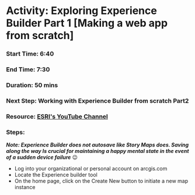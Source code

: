 # Activity: Exploring Experience Builder Part 1 [Making a web app from scratch] 
### Start Time: 6:40
### End Time: 7:30 
### Duration: 50 mins 
### Next Step: Working with Experience Builder from scratch Part2 
### Resource: [ESRI's YouTube Channel](https://www.youtube.com/watch?v=zQMBhtQOwwY&t=420s) 

### Steps: 
**_Note: Experience Builder does not autosave like Story Maps does. Saving along the way Is crucial for maintaining a happy mental state in the event of a sudden device failure_** 😉

+ Log into your organizational or personal account on arcgis.com 
+ Locate the Experience builder tool 
+ On the home page, click on the Create New button to initiate a new map instance 

